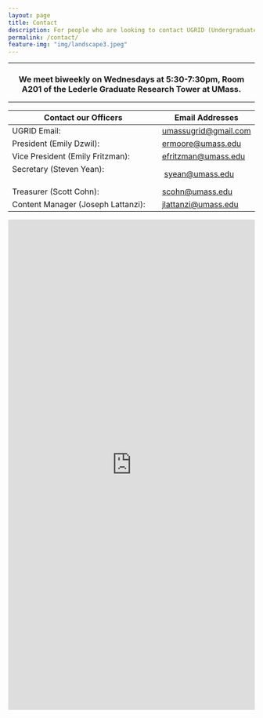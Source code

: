```yaml
---
layout: page
title: Contact
description: For people who are looking to contact UGRID (Undergraduate Researchers Interested in Data) located at UMass. Feel free to email our main account or any of our officers. 
permalink: /contact/
feature-img: "img/landscape3.jpeg"
---
```


-----

<center><h3>We meet biweekly on Wednesdays at 5:30-7:30pm, Room A201 of the Lederle Graduate Research Tower at UMass.</h3></center>

-----

Contact our Officers                                        | Email Addresses
----------------------------------------------------------- | -----------------------------------------------------------
UGRID Email:                                                |  <umassugrid@gmail.com>
President (Emily Dzwil):                                    |  <ermoore@umass.edu>
Vice President (Emily Fritzman):                            |  <efritzman@umass.edu>
Secretary (Steven Yean):                                    |  <syean@umass.edu>
Treasurer (Scott Cohn):                                     |  <scohn@umass.edu>
Content Manager (Joseph Lattanzi):                          |  <jlattanzi@umass.edu>

<iframe src="https://docs.google.com/forms/d/e/1FAIpQLSesUvgBN3yv7W5qPWy4w7wnOP9wck9LjZwkp4KoH09ynElqvQ/viewform?embedded=true" width="100%" height="1000" frameborder="0" marginheight="0" marginwidth="0">Loading...</iframe>
